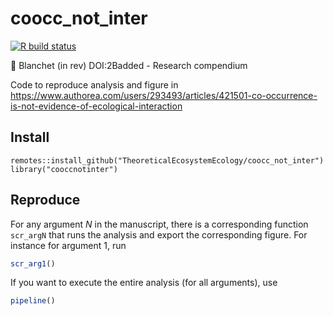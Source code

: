 # coocc_not_inter
[![R build status](https://github.com/TheoreticalEcosystemEcology/coocc_not_inter/workflows/R-CMD-check/badge.svg)](https://github.com/TheoreticalEcosystemEcology/coocc_not_inter/actions)

:book: Blanchet (in rev) DOI:2Badded - Research compendium



Code to reproduce analysis and figure in <https://www.authorea.com/users/293493/articles/421501-co-occurrence-is-not-evidence-of-ecological-interaction>


## Install

```
remotes::install_github("TheoreticalEcosystemEcology/coocc_not_inter")
library("cooccnotinter")
```

## Reproduce

For any argument *N* in the manuscript, there is a corresponding function `scr_argN` that runs the analysis and export the corresponding figure.
For instance for argument 1, run

```R
scr_arg1()
```
If you want to execute the entire analysis (for all arguments), use

```R
pipeline()
```

